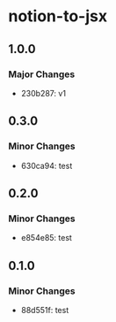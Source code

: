 # notion-to-jsx

## 1.0.0

### Major Changes

- 230b287: v1

## 0.3.0

### Minor Changes

- 630ca94: test

## 0.2.0

### Minor Changes

- e854e85: test

## 0.1.0

### Minor Changes

- 88d551f: test
